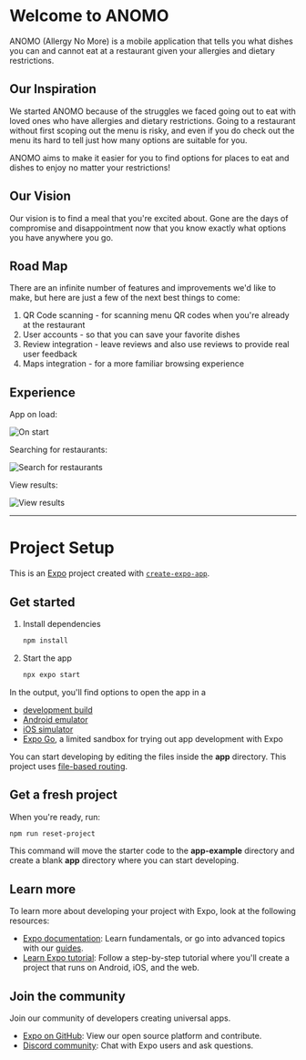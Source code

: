# Welcome to ANOMO

ANOMO (Allergy No More) is a mobile application that tells you what dishes you can and cannot eat at a restaurant given your allergies and dietary restrictions.

## Our Inspiration
We started ANOMO because of the struggles we faced going out to eat with loved ones who have allergies and dietary restrictions. Going to a restaurant without first scoping out the menu is risky, and even if you do check out the menu its hard to tell just how many options are suitable for you.

ANOMO aims to make it easier for you to find options for places to eat and dishes to enjoy no matter your restrictions!

## Our Vision
Our vision is to find a meal that you're excited about. Gone are the days of compromise and disappointment now that you know exactly what options you have anywhere you go.

## Road Map
There are an infinite number of features and improvements we'd like to make, but here are just a few of the next best things to come:
1. QR Code scanning - for scanning menu QR codes when you're already at the restaurant
1. User accounts - so that you can save your favorite dishes
1. Review integration - leave reviews and also use reviews to provide real user feedback
1. Maps integration - for a more familiar browsing experience

## Experience

App on load:

![On start](assets/images/anomo-page-load-1.png)

Searching for restaurants:

![Search for restaurants](assets/images/anomo-search-2.png)

View results:

![View results](assets/images/anomo-results-3.png)


---



# Project Setup


This is an [Expo](https://expo.dev) project created with [`create-expo-app`](https://www.npmjs.com/package/create-expo-app).

## Get started

1. Install dependencies

   ```bash
   npm install
   ```

2. Start the app

   ```bash
   npx expo start
   ```

In the output, you'll find options to open the app in a

- [development build](https://docs.expo.dev/develop/development-builds/introduction/)
- [Android emulator](https://docs.expo.dev/workflow/android-studio-emulator/)
- [iOS simulator](https://docs.expo.dev/workflow/ios-simulator/)
- [Expo Go](https://expo.dev/go), a limited sandbox for trying out app development with Expo

You can start developing by editing the files inside the **app** directory. This project uses [file-based routing](https://docs.expo.dev/router/introduction).

## Get a fresh project

When you're ready, run:

```bash
npm run reset-project
```

This command will move the starter code to the **app-example** directory and create a blank **app** directory where you can start developing.

## Learn more

To learn more about developing your project with Expo, look at the following resources:

- [Expo documentation](https://docs.expo.dev/): Learn fundamentals, or go into advanced topics with our [guides](https://docs.expo.dev/guides).
- [Learn Expo tutorial](https://docs.expo.dev/tutorial/introduction/): Follow a step-by-step tutorial where you'll create a project that runs on Android, iOS, and the web.

## Join the community

Join our community of developers creating universal apps.

- [Expo on GitHub](https://github.com/expo/expo): View our open source platform and contribute.
- [Discord community](https://chat.expo.dev): Chat with Expo users and ask questions.
